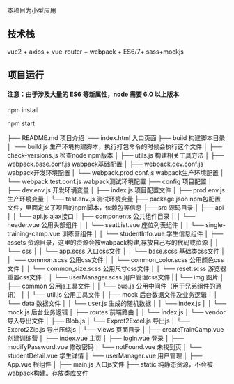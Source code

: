 本项目为小型应用
## 技术栈

vue2 + axios + vue-router + webpack + ES6/7+ sass+mockjs
## 项目运行


#### 注意：由于涉及大量的 ES6 等新属性，node 需要 6.0 以上版本

npm install

npm start

├── README.md                                     项目介绍
├── index.html                                    入口页面
├── build                                         构建脚本目录
│   ├── build.js                                  生产环境构建脚本，执行打包命令的时候会执行这个文件
│   ├── check-versions.js                         检查node npm版本
│   ├── utils.js                                  构建相关工具方法
│   ├── webpack.base.conf.js                      wabpack基础配置
│   ├── webpack.dev.conf.js                       wabpack开发环境配置
│   └── webpack.prod.conf.js                      wabpack生产环境配置
│   └── webpack.test.conf.js                      wabpack测试环境配置
├── config                                        项目配置
│   ├── dev.env.js                                开发环境变量
│   ├── index.js                                  项目配置文件
│   ├── prod.env.js                               生产环境变量
│   └── test.env.js                               测试环境变量
├── package.json                                  npm包配置文件，里面定义了项目的npm脚本，依赖包等信息
├── src                                           源码目录
│   ├── api
│   │   └── api.js                                ajax接口
│   ├── components                                公共组件目录
│   │   └── header.vue                            公用头部组件
│   │   └── seatList.vue                          座位列表组件
│   │   └── single-training-camp.vue              训练营组件
│   │   └── studentInfo.vue                       学生信息组件
│   ├── assets                                    资源目录，这里的资源会被wabpack构建,存放自己写的代码或资源
│   │   └── css
│   │       └── app.scss                          入口css文件
│   │       └── base.scss                         基础类css文件
│   │       └── common.scss                       公用css文件
│   │       └── common_color.scss                 公用颜色css文件
│   │       └── common_size.scss                  公用尺寸css文件
│   │       └── reset.scss                        游览器重置css文件
│   │       └── userManager.scss                  用户管理css文件
|   |    └── img                                  图片
│   ├── common                                    公用js工具文件
│   │   └── bus.js                                公用中间件（用于兄弟组件的通讯）
│   │   └── util.js                               公用工具文件
│   ├── mock                                      后台数据文件及业务逻辑
│   │   └── data                                  数据文件
│   │         └── user.js                         生成的随机数据
│   │   └── index.js
│   │   └── mock.js                               后台业务逻辑
│   ├── routes                                    前端路由
│   │   └── index.js
│   └── vendor                                    导入导出文件
│       ├── Blob.js
│       └── Exprot2Excel.js                       导出js
│       └── Exprot2Zip.js                         导出压缩js
│   └── views                                     页面目录
│       ├── createTrainCamp.vue                   创建训练营
│       ├── index.vue                             主页
│       ├── login.vue                             登录
│       ├── modifyPassword.vue                    修改密码
│       └── notFound.vue                          未找到页
│       └── studentDetail.vue                     学生详情
│       └── userManager.vue                       用户管理
│   ├── App.vue                                   根组件
│   ├── main.js                                   入口js文件
├── static                                        纯静态资源，不会被wabpack构建。存放类库文件


